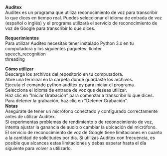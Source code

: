 <strong>Auditex</strong><br>
Auditex es un programa que utiliza reconocimiento de voz para transcribir lo que dices en tiempo real. Puedes seleccionar el idioma de entrada de voz (español o inglés) y el programa utilizará el servicio de reconocimiento de voz de Google para transcribir lo que dices.

<strong>Requerimientos</strong><br>
Para utilizar Auditex necesitas tener instalado Python 3.x en tu computadora y los siguientes paquetes:
tkinter<br>
speech_recognition<br>
threading<br>

<strong>Cómo utilizar</strong><br>
Descarga los archivos del repositorio en tu computadora.<br>
Abre una terminal en la carpeta donde guardaste los archivos.<br>
Ejecuta el comando python auditex.py para iniciar el programa.<br>
Selecciona el idioma de entrada de voz que deseas utilizar.<br>
Haz clic en "Iniciar Grabación" para comenzar a transcribir lo que dices.<br>
Para detener la grabación, haz clic en "Detener Grabación".<br>
<strong>Notas</strong><br>
Asegúrate de tener un micrófono conectado y configurado correctamente antes de utilizar Auditex.<br>
Si experimentas problemas de rendimiento o de reconocimiento de voz, intenta ajustar la ganancia de audio o cambiar la ubicación del micrófono.<br>
El servicio de reconocimiento de voz de Google tiene limitaciones en cuanto a la cantidad de solicitudes por día. Si utilizas Auditex con frecuencia, es posible que alcances estas limitaciones y debas esperar hasta el día siguiente para volver a utilizarlo.
